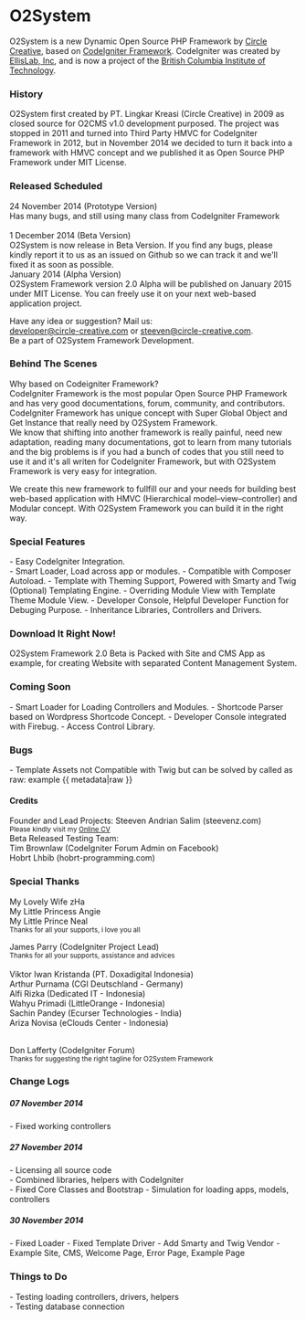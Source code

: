 O2System
========

O2System is a new Dynamic Open Source PHP Framework by <a href="www.circle-creative.com">Circle Creative</a>, based on <a href="www.codeigniter.com">CodeIgniter Framework</a>. CodeIgniter was created by <a href="www.ellislab.com">EllisLab, Inc</a>, and is now a project of the <a href="http://www.bcit.ca/cas/computing/">British Columbia Institute of Technology</a>.

<h3>History</h3>
O2System first created by PT. Lingkar Kreasi (Circle Creative) in 2009 as closed source for O2CMS v1.0 development purposed. 
The project was stopped in 2011 and turned into Third Party HMVC for CodeIgniter Framework in 2012, but in November 2014 we decided to turn it back into a framework with HMVC concept and we published it as Open Source PHP Framework under MIT License.

<h3>Released Scheduled</h3>
24 November 2014 (Prototype Version)<br>
Has many bugs, and still using many class from CodeIgniter Framework<br><br>
1 December 2014 (Beta Version)<br>
O2System is now release in Beta Version. If you find any bugs, please kindly report it to us as an issued on Github so we can track it and we'll fixed it as soon as possible.<br>
January 2014 (Alpha Version)<br>
O2System Framework  version 2.0 Alpha will be published on January 2015 under MIT License. You can freely use it on your next web-based application project.

Have any idea or suggestion? Mail us: <br>
<a href="mailto:developer@circle-creative.com">developer@circle-creative.com</a> or <a href="mailto:steeven@circle-creative.com"> steeven@circle-creative.com</a>.<br>
Be a part of O2System Framework Development.

<h3>Behind The Scenes</h3>
Why based on Codeigniter Framework?<br>
CodeIgniter Framework is the most popular Open Source PHP Framework and has very good documentations, forum, community, and contributors. CodeIgniter Framework has unique concept with Super Global Object and Get Instance that really need by O2System Framework.<br>
We know that shifting into another framework is really painful, need new adaptation, reading many documentations, got to learn from many tutorials and the big problems is if you had a bunch of codes that you still need to use it and it's all writen for CodeIgniter Framework, but with O2System Framework is very easy for integration.

We create this new framework to fullfill our and your needs for building best web-based application with HMVC (Hierarchical model–view–controller) and Modular concept. With O2System Framework you can build it in the right way.

<h3>Special Features</h3>
- Easy CodeIgniter Integration.<br>
- Smart Loader, Load across app or modules.
- Compatible with Composer Autoload.
- Template with Theming Support, Powered with Smarty and Twig (Optional) Templating Engine.
- Overriding Module View with Template Theme Module View.
- Developer Console, Helpful Developer Function for Debuging Purpose.
- Inheritance Libraries, Controllers and Drivers.

<h3>Download It Right Now!</h3>
O2System Framework 2.0 Beta is Packed with Site and CMS App as example, for creating Website with separated Content Management System.

<h3>Coming Soon</h3>
- Smart Loader for Loading Controllers and Modules.
- Shortcode Parser based on Wordpress Shortcode Concept.
- Developer Console integrated with Firebug.
- Access Control Library.

<h3>Bugs</h3>
- Template Assets not Compatible with Twig but can be solved by called as raw: example {{ metadata|raw }}

<h4>Credits</h4>
Founder and Lead Projects: Steeven Andrian Salim (steevenz.com)<br>
<small>Please kindly visit my <a href="http://cv.steevenz.com">Online CV</a></small><br>
Beta Released Testing Team:<br>
Tim Brownlaw (CodeIgniter Forum Admin on Facebook)<br>
Hobrt Lhbib (hobrt-programming.com)<br>

<h3>Special Thanks</h3>
My Lovely Wife zHa<br>
My Little Princess Angie<br>
My Little Prince Neal<br>
<small>Thanks for all your supports, i love you all</small><br>

James Parry (CodeIgniter Project Lead)<br>
<small>Thanks for all your supports, assistance and advices</small><br><br>
Viktor Iwan Kristanda (PT. Doxadigital Indonesia)<br>
Arthur Purnama (CGI Deutschland - Germany)<br>
Alfi Rizka (Dedicated IT - Indonesia)<br>
Wahyu Primadi (LittleOrange - Indonesia)<br>
Sachin Pandey (Ecurser Technologies - India)<br>
Ariza Novisa (eClouds Center - Indonesia)<br><br>

Don Lafferty (CodeIgniter Forum)<br>
<small>Thanks for suggesting the right tagline for O2System Framework</small>

<h3>Change Logs</h3>
<h5>07 November 2014</h5>
- Fixed working controllers<br>
<h5>27 November 2014</h5>
- Licensing all source code<br>
- Combined libraries, helpers with CodeIgniter<br>
- Fixed Core Classes and Bootstrap
- Simulation for loading apps, models, controllers<br>
<h5>30 November 2014</h5>
- Fixed Loader
- Fixed Template Driver
- Add Smarty and Twig Vendor
- Example Site, CMS, Welcome Page, Error Page, Example Page

<h3>Things to Do</h3>
- Testing loading controllers, drivers, helpers<br>
- Testing database connection